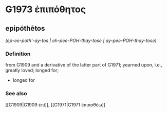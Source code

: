 # G1973 ἐπιπόθητος

## epipóthētos

_(ep-ee-poth'-ay-tos | eh-pee-POH-thay-tose | ay-pee-POH-thay-tose)_

### Definition

from G1909 and a derivative of the latter part of G1971; yearned upon, i.e., greatly loved; longed for; 

- longed for

### See also

[[G1909|G1909 ἐπί]], [[G1971|G1971 ἐπιποθέω]]
